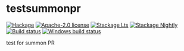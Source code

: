 # testsummonpr

[![Hackage](https://img.shields.io/hackage/v/testsummonpr.svg)](https://hackage.haskell.org/package/testsummonpr)
[![Apache-2.0 license](https://img.shields.io/badge/license-Apache--2.0-blue.svg)](LICENSE)
[![Stackage Lts](http://stackage.org/package/testsummonpr/badge/lts)](http://stackage.org/lts/package/testsummonpr)
[![Stackage Nightly](http://stackage.org/package/testsummonpr/badge/nightly)](http://stackage.org/nightly/package/testsummonpr)
[![Build status](https://secure.travis-ci.org/pascalpoizat/testsummonpr.svg)](https://travis-ci.org/pascalpoizat/testsummonpr)
[![Windows build status](https://ci.appveyor.com/api/projects/status/github/pascalpoizat/testsummonpr?branch=master&svg=true)](https://ci.appveyor.com/project/pascalpoizat/testsummonpr)

test for summon PR
